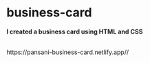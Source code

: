 # business-card
<p><strong>I created a business card using HTML and CSS</strong><p><br>
<a>https://pansani-business-card.netlify.app//</a>
